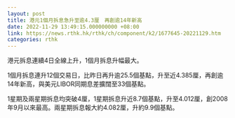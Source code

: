 ```yaml
---
layout: post
title: 港元1個月拆息急升至逾4.3厘　再創逾14年新高
date: 2022-11-29 13:49:15.000000000 +08:00
link: https://news.rthk.hk/rthk/ch/component/k2/1677645-20221129.htm
categories: rthk
---
```


港元拆息連續4日全線上升，1個月拆息升幅最大。

1個月拆息連升12個交易日，比昨日再升逾25.5個基點，升至近4.385厘，再創逾14年新高，與美元LIBOR同期息差擴闊至33個基點。

1星期及兩星期拆息均突破4厘，1星期拆息升近8.7個基點，升至4.012厘，創2008年9月以來最高。兩星期拆息報大約4.082厘，升約9.9個基點。
